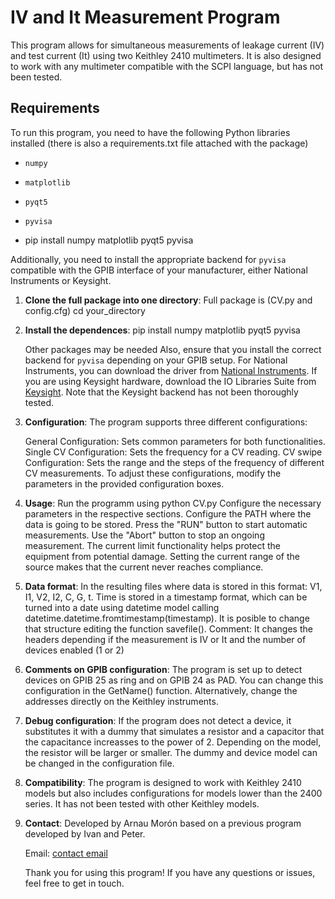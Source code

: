 # IV and It Measurement Program

This program allows for simultaneous measurements of leakage current (IV) and test current (It) using two Keithley 2410 multimeters. It is also designed to work with any multimeter compatible with the SCPI language, but has not been tested.

## Requirements

To run this program, you need to have the following Python libraries installed (there is also a requirements.txt file attached with the package)

- `numpy`
- `matplotlib`
- `pyqt5`
- `pyvisa`

- pip install numpy matplotlib pyqt5 pyvisa

Additionally, you need to install the appropriate backend for `pyvisa` compatible with the GPIB interface of your manufacturer, either National Instruments or Keysight.

1. **Clone the full package into one directory**:
    Full package is (CV.py and config.cfg)
    cd your_directory

2. **Install the dependences**:
    pip install numpy matplotlib pyqt5 pyvisa

    Other packages may be needed
    Also, ensure that you install the correct backend for `pyvisa` depending on your GPIB setup. For National Instruments, you can download the driver from [National Instruments](https://www.ni.com/es/support/downloads/drivers/download.ni-488-2.html#544048). If you are using Keysight hardware, download the IO Libraries Suite from [Keysight](https://www.keysight.com/us/en/lib/software-detail/computer-software/io-libraries-suite-downloads-2175637.html). Note that the Keysight backend has not been thoroughly tested.

3. **Configuration**:
    The program supports three different configurations:

    General Configuration: Sets common parameters for both functionalities.
    Single CV Configuration: Sets the frequency for a CV reading.
    CV swipe Configuration: Sets the range and the steps of the frequency of different CV measurements.
    To adjust these configurations, modify the parameters in the provided configuration boxes.

4. **Usage**:
    Run the programm using python CV.py
    Configure the necessary parameters in the respective sections.
    Configure the PATH where the data is going to be stored.
    Press the "RUN" button to start automatic measurements.
    Use the "Abort" button to stop an ongoing measurement.
    The current limit functionality helps protect the equipment from potential damage. Setting the current range of the source makes that the current never reaches compliance.

5. **Data format**:
    In the resulting files where data is stored in this format: V1, I1, V2, I2, C, G, t. Time is stored in a timestamp format, which can be turned into a date using datetime model calling datetime.datetime.fromtimestamp(timestamp). It  is posible to change that structure editing the function savefile(). Comment: It changes the headers depending if the measurement is IV or It and the number of devices enabled (1 or 2)

6. **Comments on GPIB configuration**:
    The program is set up to detect devices on GPIB 25 as ring and on GPIB 24 as PAD. You can change this configuration in the GetName() function.
    Alternatively, change the addresses directly on the Keithley instruments.

7. **Debug configuration**:
    If the program does not detect a device, it substitutes it with a dummy that simulates a resistor and a capacitor that the capacitance increasses to the power of 2. Depending on the model, the resistor will be larger or smaller. The dummy and device model can be changed in the configuration file.

8. **Compatibility**:
    The program is designed to work with Keithley 2410 models but also includes configurations for models lower than the 2400 series. It has not been tested with other Keithley models.

9. **Contact**:
    Developed by Arnau Morón based on a previous program developed by Ivan and Peter.

    Email: [contact email](arnau.moron@gmail.com)

    Thank you for using this program! If you have any questions or issues, feel free to get in touch.
